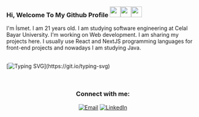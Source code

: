 ### Hi, Welcome To My Github Profile <img src="https://media.giphy.com/media/hvRJCLFzcasrR4ia7z/giphy.gif" width="28"><img src="https://media.giphy.com/media/hvRJCLFzcasrR4ia7z/giphy.gif" width="28"><img src="https://media.giphy.com/media/hvRJCLFzcasrR4ia7z/giphy.gif" width="28">

I'm İsmet. I am 21 years old. I am studying software engineering at Celal Bayar University. I'm working on Web development. I am sharing my projects here. I usually use React and NextJS programming languages for front-end projects and nowadays I am studying Java.  
<br>

[![Typing SVG](https://readme-typing-svg.herokuapp.com?font=Fira+Code&weight=600&size=25&duration=4700&pause=800&center=true&vCenter=true&width=440&lines=I+am+%C4%B0smet+Can+B%C4%B1y%C4%B1k;Software+Engineering+Student;I+am+21+years+old;)](https://git.io/typing-svg)

<br>

<h3 align="center">Connect with me:</h3>

<p align="center">
<a href="mailto:ismetcanbyk@gmail.com"><img alt="Email" src="https://img.shields.io/badge/Email-ismetcanbyk@gmail.com-blue?style=flat&logo=gmail"></a>
<a href="https://www.linkedin.com/in/ismet-can-byk/" target="_blank"><img alt="LinkedIn" src="https://img.shields.io/badge/LinkedIn-@ismetcanbyk-blue?style=flat&logo=linkedin"></a>

</p>
